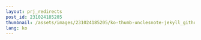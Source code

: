 ```yaml
---
layout: prj_redirects
post_id: 231024185205
thumbnail: /assets/images/231024185205/ko-thumb-unclesnote-jekyll_github_pages_virtual_box_port_forwarding_method_for_windows_testing.png
lang: ko
---
```

